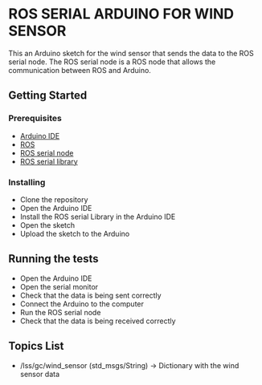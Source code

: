 # ROS SERIAL ARDUINO FOR WIND SENSOR
This an Arduino sketch for the wind sensor that sends the data to the ROS serial node. The ROS serial node is a ROS node that allows the communication between ROS and Arduino.

## Getting Started
### Prerequisites
* [Arduino IDE](https://www.arduino.cc/en/Main/Software)
* [ROS](http://wiki.ros.org/ROS/Installation)
* [ROS serial node](http://wiki.ros.org/rosserial_arduino/Tutorials/Arduino%20IDE%20Setup)
* [ROS serial library](https://www.arduino.cc/reference/en/libraries/rosserial-arduino-library/)

### Installing
* Clone the repository
* Open the Arduino IDE
* Install the ROS serial Library in the Arduino IDE
* Open the sketch
* Upload the sketch to the Arduino

## Running the tests
* Open the Arduino IDE
* Open the serial monitor
* Check that the data is being sent correctly
* Connect the Arduino to the computer
* Run the ROS serial node
* Check that the data is being received correctly

## Topics List
* /lss/gc/wind_sensor (std_msgs/String) -> Dictionary with the wind sensor data